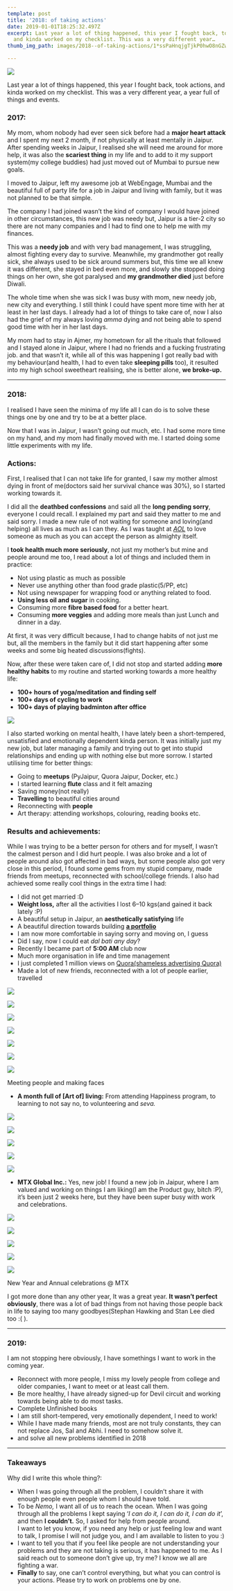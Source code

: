 ```yaml
---
template: post
title: '2018: of taking actions'
date: 2019-01-01T18:25:32.497Z
excerpt: Last year a lot of thing happened, this year I fought back, took actions,
  and kinda worked on my checklist. This was a very different year…
thumb_img_path: images/2018--of-taking-actions/1*ssPaHnqjgTjkP0hwO8nGZw.png

---
```

![](/images/2018--of-taking-actions/1*ssPaHnqjgTjkP0hwO8nGZw.png)

Last year a lot of things happened, this year I fought back, took actions, and kinda worked on my checklist. This was a very different year, a year full of things and events.

### 2017:

My mom, whom nobody had ever seen sick before had a **major heart attack** and I spent my next 2 month, if not physically at least mentally in Jaipur. After spending weeks in Jaipur, I realised she will need me around for more help, it was also the **scariest thing** in my life and to add to it my support system(my college buddies) had just moved out of Mumbai to pursue new goals.

I moved to Jaipur, left my awesome job at WebEngage, Mumbai and the beautiful full of party life for a job in Jaipur and living with family, but it was not planned to be that simple.

The company I had joined wasn’t the kind of company I would have joined in other circumstances, this new job was needy but, Jaipur is a tier-2 city so there are not many companies and I had to find one to help me with my finances.

This was a **needy job** and with very bad management, I was struggling, almost fighting every day to survive. Meanwhile, my grandmother got really sick, she always used to be sick around summers but, this time we all knew it was different, she stayed in bed even more, and slowly she stopped doing things on her own, she got paralysed and **my grandmother died** just before Diwali.

The whole time when she was sick I was busy with mom, new needy job, new city and everything. I still think I could have spent more time with her at least in her last days. I already had a lot of things to take care of, now I also had the grief of my always loving *amma* dying and not being able to spend good time with her in her last days.

My mom had to stay in Ajmer, my hometown for all the rituals that followed and I stayed alone in Jaipur, where I had no friends and a fucking frustrating job. and that wasn’t it, while all of this was happening I got really bad with my behaviour(and health, I had to even take **sleeping pills** too), it resulted into my high school sweetheart realising, she is better alone, **we broke-up.**

* * *

### **2018:**

I realised I have seen the minima of my life all I can do is to solve these things one by one and try to be at a better place.

Now that I was in Jaipur, I wasn’t going out much, etc. I had some more time on my hand, and my mom had finally moved with me. I started doing some little experiments with my life.

### Actions:

First, I realised that I can not take life for granted, I saw my mother almost dying in front of me(doctors said her survival chance was 30%), so I started working towards it.

I did all the **deathbed confessions** and said all the **long pending sorry**, everyone I could recall. I explained my part and said they matter to me and said sorry. I made a new rule of not waiting for someone and loving(and helping) all lives as much as I can they. As I was taught at [*AOL*](https://en.wikipedia.org/wiki/Art_of_Living_Foundation) to love someone as much as you can accept the person as almighty itself.

I **took health much more seriously**, not just my mother’s but mine and people around me too, I read about a lot of things and included them in practice:

*   Not using plastic as much as possible
*   Never use anything other than food grade plastic(5/PP, etc)
*   Not using newspaper for wrapping food or anything related to food.
*   **Using less oil and sugar** in cooking.
*   Consuming more **fibre based food** for a better heart.
*   Consuming **more veggies** and adding more meals than just Lunch and dinner in a day.

At first, it was very difficult because, I had to change habits of not just me but, all the members in the family but it did start happening after some weeks and some big heated discussions(fights).

Now, after these were taken care of, I did not stop and started adding **more healthy habits** to my routine and started working towards a more healthy life:

*   **100+ hours of yoga/meditation and finding self**
*   **100+ days of cycling to work**
*   **100+ days of playing badminton after office**

![](/images/2018--of-taking-actions/1*-rAzsTSR9f8c29hHnIj4ug.jpeg)

I also started working on mental health, I have lately been a short-tempered, unsatisfied and emotionally dependent kinda person. It was initially just my new job, but later managing a family and trying out to get into stupid relationships and ending up with nothing else but more sorrow. I started utilising time for better things:

*   Going to **meetups** (PyJaipur, Quora Jaipur, Docker, etc.)
*   I started learning **flute** class and it felt amazing
*   Saving money(not really)
*   **Travelling** to beautiful cities around
*   Reconnecting with **people**
*   Art therapy: attending workshops, colouring, reading books etc.

### Results and achievements:

While I was trying to be a better person for others and for myself, I wasn’t the calmest person and I did hurt people. I was also broke and a lot of people around also got affected in bad ways, but some people also got very close in this period, I found some gems from my stupid company, made friends from meetups, reconnected with school/college friends. I also had achieved some really cool things in the extra time I had:

*   I did not get married :D
*   **Weight loss,** after all the activities I lost 6–10 kgs(and gained it back lately :P)
*   A beautiful setup in Jaipur, an **aesthetically satisfying** life
*   A beautiful direction towards building [**a portfolio**](https://arpitgoyal.com/)
*   I am now more comfortable in saying sorry and moving on, I guess
*   Did I say, now I could eat *dal bati any day*?
*   Recently I became part of **5:00 AM** club now
*   Much more organisation in life and time management
*   I just completed 1 million views on [Quora(shameless advertising Quora)](https://www.quora.com/profile/Arpit-Goyal-14)
*   Made a lot of new friends, reconnected with a lot of people earlier, travelled

![](/images/2018--of-taking-actions/1*Vkc0rTX5ln5-q-psWs1-2Q.jpeg)

![](/images/2018--of-taking-actions/1*PozcmOCFqm94_4M1wklGLw.jpeg)

![](/images/2018--of-taking-actions/1*SjXn8N7LuW86DLF5fSGGNQ.jpeg)

![](/images/2018--of-taking-actions/1*-ZkfmRd89Mav7zjQjGA7iQ.jpeg)

![](/images/2018--of-taking-actions/1*VT88ykgbG00NUuhp2PO3cw.jpeg)

![](/images/2018--of-taking-actions/1*cknrFZn62l50rz3MMHksvw.jpeg)

![](/images/2018--of-taking-actions/1*OdLmQNFon6YczonaBoQezQ.jpeg)

<figcaption>Meeting people and making&nbsp;faces</figcaption>

*   **A month full of \[Art of\] living:** From attending Happiness program, to learning to not say no, to volunteering and *seva.*

![](/images/2018--of-taking-actions/1*DRUdObl3anVEa9WE9KEVXg.jpeg)

![](/images/2018--of-taking-actions/1*W_or--MsZH7zBBia1KPpng.jpeg)

![](/images/2018--of-taking-actions/1*lsQyOn0bIv38koAQVoVwoQ.jpeg)

![](/images/2018--of-taking-actions/1*44g3UeZwpb5QQ6TK1AMdyg.jpeg)

![](/images/2018--of-taking-actions/1*mAEy6t_VGJIKUJHgf1CABg.jpeg)

*   **MTX Global Inc.:** Yes, new job! I found a new job in Jaipur, where I am valued and working on things I am liking(I am the Product guy, bitch :P), it’s been just 2 weeks here, but they have been super busy with work and celebrations.

![](/images/2018--of-taking-actions/1*AP9G2LvjuA-jR99S2dgbkg.jpeg)

![](/images/2018--of-taking-actions/1*FPksNWi3b1Izo5Ko5st68A.jpeg)

![](/images/2018--of-taking-actions/1*6t0bAqxwuhFhnoApFXO6mA.jpeg)

![](/images/2018--of-taking-actions/1*SIen9IwfuDtr5_0WLzBE3w.jpeg)

![](/images/2018--of-taking-actions/1*clO692dJYkU2Fexla4-sQw.jpeg)

<figcaption>New Year and Annual celebrations @&nbsp;MTX</figcaption>

I got more done than any other year, It was a great year. **It wasn’t perfect obviously**, there was a lot of bad things from not having those people back in life to saying too many goodbyes(Stephan Hawking and Stan Lee died too :( ).

* * *

### 2019:

I am not stopping here obviously, I have somethings I want to work in the coming year.

*   Reconnect with more people, I miss my lovely people from college and older companies, I want to meet or at least call them.
*   Be more healthy, I have already signed-up for Devil circuit and working towards being able to do most tasks.
*   Complete Unfinished books
*   I am still short-tempered, very emotionally dependent, I need to work!
*   While I have made many friends, most are not truly constants, they can not replace Jos, Sal and Abhi. I need to somehow solve it.
*   and solve all new problems identified in 2018

* * *

### Takeaways

Why did I write this whole thing?:

*   When I was going through all the problem, I couldn’t share it with enough people even people whom I should have told.
*   To be *Nemo,* I want all of us to reach the ocean. When I was going through all the problems I kept saying ‘*I can do it, I can do it, I can do it*’, and then **I couldn’t.** So, I asked for help from people around.  
    I want to let you know, if you need any help or just feeling low and want to talk, I promise I will not judge you, and I am available to listen to you :)
*   I want to tell you that if you feel like people are not understanding your problems and they are not taking is serious, it has happened to me. As I said reach out to someone don’t give up, try me? I know we all are fighting a war.
*   **Finally** to say, one can’t control everything, but what you can control is your actions. Please try to work on problems one by one.